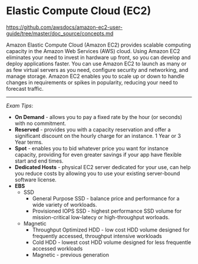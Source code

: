 # Elastic Compute Cloud (EC2)
https://github.com/awsdocs/amazon-ec2-user-guide/tree/master/doc_source/concepts.md

Amazon Elastic Compute Cloud (Amazon EC2) provides scalable computing capacity in the Amazon Web Services (AWS) cloud. Using Amazon EC2 eliminates your need to invest in hardware up front, so you can develop and deploy applications faster. You can use Amazon EC2 to launch as many or as few virtual servers as you need, configure security and networking, and manage storage. Amazon EC2 enables you to scale up or down to handle changes in requirements or spikes in popularity, reducing your need to forecast traffic.

---

_Exam Tips_:

- **On Demand** - allows you to pay a fixed rate by the hour (or seconds) with no commitment.
- **Reserved** - provides you with a capacity reservation and offer a significant discount on the hourly charge for an instance. 1 Year or 3 Year terms.
- **Spot** - enables you to bid whatever price you want for instance capacity, providing for even greater savings if your app have flexible start and end times.
- **Dedicated Hosts** - physical EC2 server dedicated for your use, can help you reduce costs by allowing you to use your existing server-bound software license. 
- **EBS**
  - SSD
    - General Purpose SSD - balance price and performance for a wide variety of workloads.
    - Provisioned IOPS SSD - highest performance SSD volume for mission-critical low-latecy or high-throughput worloads. 
  - Magnetic
    - Throughput Optimized HDD - low cost HDD volume designed for frequently accessed, throughput intensive workloads
    - Cold HDD - lowest cost HDD volume designed for less frequentle accessed workloads
    - Magnetic - previous generation
